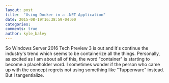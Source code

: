 ```yaml
---
layout: post
title:  "Using Docker in a .NET Application"
date: 2015-08-19T16:38:59-04:00
categories:
comments: true
author: kyle_baley
---
```


So Windows Server 2016 Tech Preview 3 is out and it's continue the industry's trend which seems to be containerize all the things. Personally, as excited as I am about all of this, the word "container" is starting to become a placeholder word. I sometimes wonder if the person who came up with the concept regrets not using something like "Tupperware" instead. But I tangentialize.

